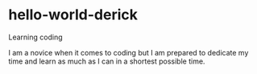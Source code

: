 # hello-world-derick
Learning coding

I am a novice when it comes to coding but I am prepared to dedicate my time and learn as much as I can in a shortest possible time.
